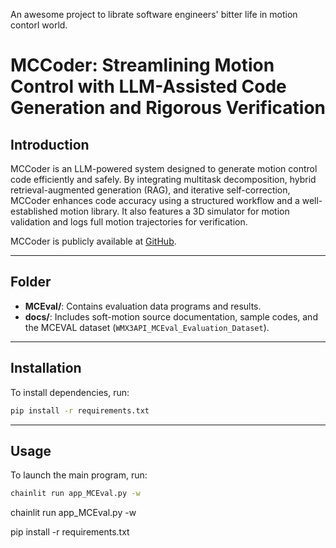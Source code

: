 An awesome project to librate software engineers' bitter life in motion contorl world.

# MCCoder: Streamlining Motion Control with LLM-Assisted Code Generation and Rigorous Verification

## Introduction

MCCoder is an LLM-powered system designed to generate motion control code efficiently and safely. By integrating multitask decomposition, hybrid retrieval-augmented generation (RAG), and iterative self-correction, MCCoder enhances code accuracy using a structured workflow and a well-established motion library. It also features a 3D simulator for motion validation and logs full motion trajectories for verification.

MCCoder is publicly available at [GitHub](https://github.com/MCCodeAI/MCCoder).

---

## Folder

- **MCEval/**: Contains evaluation data programs and results.
- **docs/**: Includes soft-motion source documentation, sample codes, and the MCEVAL dataset (`WMX3API_MCEval_Evaluation_Dataset`).

---

## Installation

To install dependencies, run:

```sh
pip install -r requirements.txt
```

---

## Usage

To launch the main program, run:

```sh
chainlit run app_MCEval.py -w
```


chainlit run app_MCEval.py -w

pip install -r requirements.txt
